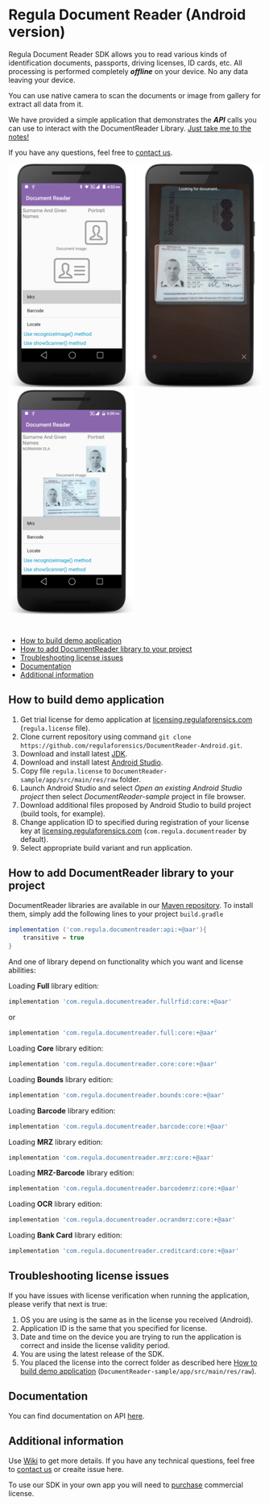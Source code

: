 # Regula Document Reader (Android version)

Regula Document Reader SDK allows you to read various kinds of identification documents, passports, driving licenses, ID cards, etc. All processing is performed completely ***offline*** on your device. No any data leaving your device.

You can use native camera to scan the documents or image from gallery for extract all data from it.

We have provided a simple application that demonstrates the ***API*** calls you can use to interact with the DocumentReader Library. [Just take me to the notes!](https://github.com/regulaforensics/DocumentReader-Android/wiki)

If you have any questions, feel free to [contact us](mailto:support@regulaforensics.com).

<img src="DocumentReaderDemo_default.png" width="250"> <img src="DocumentReaderDemo_process.png" width="250"> <img src="DocumentReaderDemo_result.png" width="250">

#

* [How to build demo application](#how_to_build_demo_application)
* [How to add DocumentReader library to your project](#how_to_add_documentreader_library_to_your_project)
* [Troubleshooting license issues](#troubleshooting_license_issues)
* [Documentation](#docs)
* [Additional information](#additional_information)

## <a name="how_to_build_demo_application"></a> How to build demo application
1. Get trial license for demo application at [licensing.regulaforensics.com](https://licensing.regulaforensics.com) (`regula.license` file).
1. Clone current repository using command `git clone https://github.com/regulaforensics/DocumentReader-Android.git`.
1. Download and install latest [JDK](http://www.oracle.com/technetwork/java/javase/downloads/index.html).
1. Download and install latest [Android Studio](https://developer.android.com/studio/index.html).
1. Copy file `regula.license` to `DocumentReader-sample/app/src/main/res/raw` folder. 
1. Launch Android Studio and select _Open an existing Android Studio project_ then select _DocumentReader-sample_ project in file browser.
1. Download additional files proposed by Android Studio to build project (build tools, for example).
3. Change application ID to specified during registration of your license key at [licensing.regulaforensics.com](https://licensing.regulaforensics.com) (`com.regula.documentreader` by default).
1. Select appropriate build variant and run application.

## <a name="how_to_add_documentreader_library_to_your_project"></a> How to add DocumentReader library to your project

DocumentReader libraries are available in our [Maven repository](http://maven.regulaforensics.com/RegulaDocumentReader/com/regula/documentreader/). To install them, simply add the following lines to your project `build.gradle`

```gradle
implementation ('com.regula.documentreader:api:+@aar'){
	transitive = true
}
```

And one of library depend on functionality which you want and license abilities:

Loading **Full** library edition:
```gradle
implementation 'com.regula.documentreader.fullrfid:core:+@aar'
```

or

```gradle
implementation 'com.regula.documentreader.full:core:+@aar'
```

Loading **Core** library edition:
```gradle
implementation 'com.regula.documentreader.core:core:+@aar'
```

Loading **Bounds** library edition:
```gradle
implementation 'com.regula.documentreader.bounds:core:+@aar'
```

Loading **Barcode** library edition:
```gradle
implementation 'com.regula.documentreader.barcode:core:+@aar'
```

Loading **MRZ** library edition:
```gradle
implementation 'com.regula.documentreader.mrz:core:+@aar'
```

Loading **MRZ-Barcode** library edition:
```gradle
implementation 'com.regula.documentreader.barcodemrz:core:+@aar'
```

Loading **OCR** library edition:
```gradle
implementation 'com.regula.documentreader.ocrandmrz:core:+@aar'
```

Loading **Bank Card** library edition:
```gradle
implementation 'com.regula.documentreader.creditcard:core:+@aar'
```

## <a name="troubleshooting_license_issues"></a> Troubleshooting license issues
If you have issues with license verification when running the application, please verify that next is true:
1. OS you are using is the same as in the license you received (Android).
1. Application ID is the same that you specified for license.
1. Date and time on the device you are trying to run the application is correct and inside the license validity period.
1. You are using the latest release of the SDK.
1. You placed the license into the correct folder as described here [How to build demo application](#how_to_build_demo_application) (`DocumentReader-sample/app/src/main/res/raw`).

## <a name="docs"></a> Documentation
You can find documentation on API [here](https://regulaforensics.github.io/DocumentReader-Android/).

## <a name="additional_information"></a> Additional information
Use [Wiki](https://github.com/regulaforensics/DocumentReader-Android/wiki) to get more details. If you have any technical questions, feel free to [contact us](mailto:support@regulaforensics.com) or creaite issue here.

To use our SDK in your own app you will need to [purchase](https://pipedrivewebforms.com/form/5f1d771cbe4f844a1f78f8a06fbf94361841159) commercial license.

